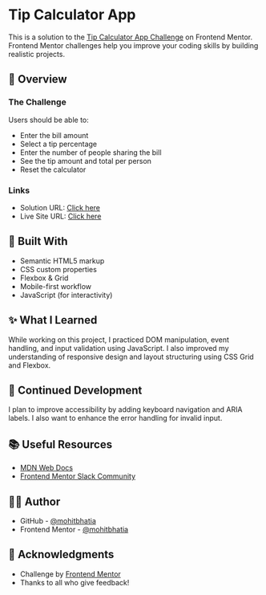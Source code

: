 # Tip Calculator App

This is a solution to the [Tip Calculator App Challenge](https://www.frontendmentor.io/challenges/tip-calculator-app-ugJNGbJUX) on Frontend Mentor. Frontend Mentor challenges help you improve your coding skills by building realistic projects.

## 🚀 Overview

### The Challenge

Users should be able to:

- Enter the bill amount
- Select a tip percentage
- Enter the number of people sharing the bill
- See the tip amount and total per person
- Reset the calculator

### Links

- Solution URL: [Click here](https://github.com/mohit5543/time-tracking-dashboard-main)
- Live Site URL: [Click here](https://mohit5543.github.io/tip-calculator-app-main/)

## 🔧 Built With

- Semantic HTML5 markup
- CSS custom properties
- Flexbox & Grid
- Mobile-first workflow
- JavaScript (for interactivity)

## ✨ What I Learned

While working on this project, I practiced DOM manipulation, event handling, and input validation using JavaScript. I also improved my understanding of responsive design and layout structuring using CSS Grid and Flexbox.

## 🧠 Continued Development

I plan to improve accessibility by adding keyboard navigation and ARIA labels. I also want to enhance the error handling for invalid input.

## 📚 Useful Resources

- [MDN Web Docs](https://developer.mozilla.org/)
- [Frontend Mentor Slack Community](https://www.frontendmentor.io/slack)

## 👨‍💻 Author

- GitHub - [@mohitbhatia](https://github.com/mohit5543)
- Frontend Mentor - [@mohitbhatia](https://www.frontendmentor.io/profile/mohit5543)

## 🎉 Acknowledgments

- Challenge by [Frontend Mentor](https://www.frontendmentor.io?ref=challenge)
- Thanks to all who give feedback!

